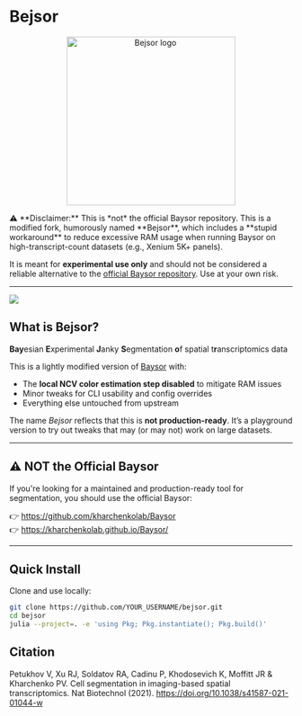 # Bejsor
<p align="center">
  <img src="assets/bejsor_logo.png" alt="Bejsor logo" width="300"/>
</p>
⚠️ **Disclaimer:** This is *not* the official Baysor repository. This is a modified fork, humorously named **Bejsor**, which includes a **stupid workaround** to reduce excessive RAM usage when running Baysor on high-transcript-count datasets (e.g., Xenium 5K+ panels).

It is meant for **experimental use only** and should not be considered a reliable alternative to the [official Baysor repository](https://github.com/kharchenkolab/Baysor). Use at your own risk.

---

[![](https://img.shields.io/badge/docs-dev-blue.svg)](https://kharchenkolab.github.io/Baysor/dev)

## What is Bejsor?

**Bay**esian **E**xperimental **J**anky **S**egmentation **o**f spatial t**r**anscriptomics data

This is a lightly modified version of [Baysor](https://github.com/kharchenkolab/Baysor) with:

- The **local NCV color estimation step disabled** to mitigate RAM issues
- Minor tweaks for CLI usability and config overrides
- Everything else untouched from upstream

The name *Bejsor* reflects that this is **not production-ready**. It’s a playground version to try out tweaks that may (or may not) work on large datasets.

---

## ⚠️ NOT the Official Baysor

If you're looking for a maintained and production-ready tool for segmentation, you should use the official Baysor:

👉 https://github.com/kharchenkolab/Baysor  
👉 https://kharchenkolab.github.io/Baysor/

---

## Quick Install

Clone and use locally:

```bash
git clone https://github.com/YOUR_USERNAME/bejsor.git
cd bejsor
julia --project=. -e 'using Pkg; Pkg.instantiate(); Pkg.build()'

```

## Citation 
Petukhov V, Xu RJ, Soldatov RA, Cadinu P, Khodosevich K, Moffitt JR & Kharchenko PV.
Cell segmentation in imaging-based spatial transcriptomics.
Nat Biotechnol (2021). https://doi.org/10.1038/s41587-021-01044-w